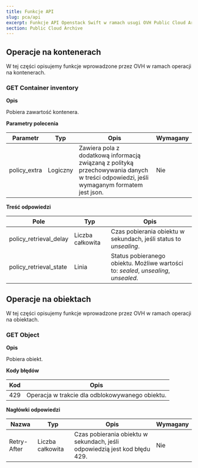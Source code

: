 ```yaml
---
title: Funkcje API
slug: pca/api
excerpt: Funkcje API Openstack Swift w ramach usugi OVH Public Cloud Archive
section: Public Cloud Archive
---
```



## Operacje na kontenerach
W tej części opisujemy funkcje wprowadzone przez OVH w ramach operacji na kontenerach.


### GET Container inventory
**Opis**

Pobiera zawartość kontenera.

**Parametry polecenia**

|Parametr|Typ|Opis|Wymagany|
|---|---|---|---|
|policy_extra|Logiczny|Zawiera pola z dodatkową informacją związaną z polityką przechowywania danych w treści odpowiedzi, jeśli wymaganym formatem jest json.|Nie|

**Treść odpowiedzi**

|Pole|Typ|Opis|
|---|---|---|
|policy_retrieval_delay|Liczba całkowita|Czas pobierania obiektu w sekundach, jeśli status to *unsealing*.|
|policy_retrieval_state|Linia|Status pobieranego obiektu. Możliwe wartości to: *sealed*, *unsealing*, *unsealed*.|


## Operacje na obiektach
W tej części opisujemy funkcje wprowadzone przez OVH w ramach operacji na obiektach.


### GET Object
**Opis**

Pobiera obiekt.

**Kody błędów**

|Kod|Opis|
|---|---|
|429|Operacja w trakcie dla odblokowywanego obiektu.|

**Nagłówki odpowiedzi**

|Nazwa|Typ|Opis|Wymagany|
|---|---|---|---|
|Retry-After|Liczba całkowita|Czas pobierania obiektu w sekundach, jeśli odpowiedzią jest kod błędu 429.|Nie|